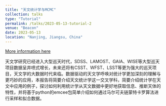 ```yaml
---
title: "天文统计学与MCMC"
collection: talks
type: "Tutorial"
permalink: /talks/2023-05-13-tutorial-2
venue: "Beacon"
date: 2023-05-13
location: "Nanjing, Jiangsu, China"
---
```


[More information here](https://www.bilibili.com/video/BV1ds4y1u7gj/?spm_id_from=333.1007.top_right_bar_window_history.content.click&vd_source=2a4f0c1ba2ad01da9e395325285c2d16)

天文学研究已经进入大型巡天时代，SDSS、LAMOST、GAIA、WISE等大型巡天项目数据呈井喷式增长，未来还将有CSST、WFST、LSST等更为强大的巡天项目，天文学的大数据时代来临。数据驱动的天文学呼唤对统计学更加深刻的理解与更巧妙的应用，本报告将简要介绍天文统计学这一交叉学科，简要介绍统计学在天文中应用的例子，探讨如何利用统计学从天文数据中更好地获取信息、推断天体的特性，并将基于python的emcee包简单介绍如何通过马尔可夫链蒙特卡罗算法进行采样和拟合数据。
